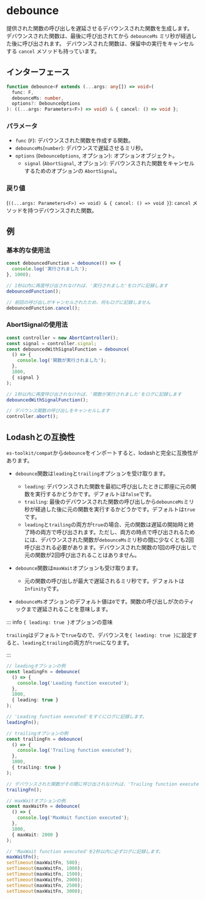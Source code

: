 # debounce

提供された関数の呼び出しを遅延させるデバウンスされた関数を生成します。
デバウンスされた関数は、最後に呼び出されてから `debounceMs` ミリ秒が経過した後に呼び出されます。
デバウンスされた関数は、保留中の実行をキャンセルする `cancel` メソッドも持っています。

## インターフェース

```typescript
function debounce<F extends (...args: any[]) => void>(
  func: F,
  debounceMs: number,
  options?: DebounceOptions
): ((...args: Parameters<F>) => void) & { cancel: () => void };
```

### パラメータ

- `func` (`F`): デバウンスされた関数を作成する関数。
- `debounceMs`(`number`): デバウンスで遅延させるミリ秒。
- `options` (`DebounceOptions`, オプション): オプションオブジェクト。
  - `signal` (`AbortSignal`, オプション): デバウンスされた関数をキャンセルするためのオプションの `AbortSignal`。

### 戻り値

(`((...args: Parameters<F>) => void) & { cancel: () => void }`): `cancel` メソッドを持つデバウンスされた関数。

## 例

### 基本的な使用法

```typescript
const debouncedFunction = debounce(() => {
  console.log('実行されました');
}, 1000);

// 1秒以内に再度呼び出されなければ、'実行されました'をログに記録します
debouncedFunction();

// 前回の呼び出しがキャンセルされたため、何もログに記録しません
debouncedFunction.cancel();
```

### AbortSignalの使用法

```typescript
const controller = new AbortController();
const signal = controller.signal;
const debouncedWithSignalFunction = debounce(
  () => {
    console.log('関数が実行されました');
  },
  1000,
  { signal }
);

// 1秒以内に再度呼び出されなければ、'関数が実行されました'をログに記録します
debouncedWithSignalFunction();

// デバウンス関数の呼び出しをキャンセルします
controller.abort();
```

## Lodashとの互換性

`es-toolkit/compat`から`debounce`をインポートすると、lodashと完全に互換性があります。

- `debounce`関数は`leading`と`trailing`オプションを受け取ります。

  - `leading`: デバウンスされた関数を最初に呼び出したときに即座に元の関数を実行するかどうかです。デフォルトは`false`です。
  - `trailing`: 最後のデバウンスされた関数の呼び出しから`debounceMs`ミリ秒が経過した後に元の関数を実行するかどうかです。デフォルトは`true`です。
  - `leading`と`trailing`の両方が`true`の場合、元の関数は遅延の開始時と終了時の両方で呼び出されます。ただし、両方の時点で呼び出されるためには、デバウンスされた関数が`debounceMs`ミリ秒の間に少なくとも2回呼び出される必要があります。デバウンスされた関数の1回の呼び出しで元の関数が2回呼び出されることはありません。

- `debounce`関数は`maxWait`オプションも受け取ります。

  - 元の関数の呼び出しが最大で遅延されるミリ秒です。デフォルトは`Infinity`です。

- `debounceMs`オプションのデフォルト値は`0`です。関数の呼び出しが次のティックまで遅延されることを意味します。

::: info `{ leading: true }`オプションの意味

`trailing`はデフォルトで`true`なので、デバウンスを`{ leading: true }`に設定すると、`leading`と`trailing`の両方が`true`になります。

:::

```typescript
// leadingオプションの例
const leadingFn = debounce(
  () => {
    console.log('Leading function executed');
  },
  1000,
  { leading: true }
);

// 'Leading function executed'をすぐにログに記録します。
leadingFn();

// trailingオプションの例
const trailingFn = debounce(
  () => {
    console.log('Trailing function executed');
  },
  1000,
  { trailing: true }
);

// デバウンスされた関数がその間に呼び出されなければ、'Trailing function executed'を1秒後にログに記録します。
trailingFn();

// maxWaitオプションの例
const maxWaitFn = debounce(
  () => {
    console.log('MaxWait function executed');
  },
  1000,
  { maxWait: 2000 }
);

// 'MaxWait function executed'を2秒以内に必ずログに記録します。
maxWaitFn();
setTimeout(maxWaitFn, 500);
setTimeout(maxWaitFn, 1000);
setTimeout(maxWaitFn, 1500);
setTimeout(maxWaitFn, 2000);
setTimeout(maxWaitFn, 2500);
setTimeout(maxWaitFn, 3000);
```
